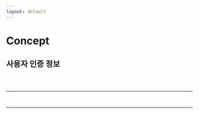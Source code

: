 ```yaml
---
layout: default
---
```

# Concept

## 사용자 인증 정보




### 

```

```

### 

```

```

-----------------------------------

## 
### 

```

```

-----------------------------------

## 
### 



```

```
### 


```

```

### 



```

```

### 


```

```
